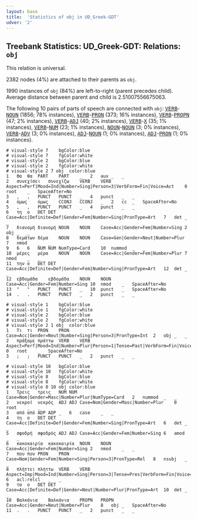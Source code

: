```yaml
---
layout: base
title:  'Statistics of obj in UD_Greek-GDT'
udver: '2'
---
```


## Treebank Statistics: UD_Greek-GDT: Relations: `obj`

This relation is universal.

2382 nodes (4%) are attached to their parents as `obj`.

1990 instances of `obj` (84%) are left-to-right (parent precedes child).
Average distance between parent and child is 2.51007556675063.

The following 10 pairs of parts of speech are connected with `obj`: <tt><a href="el_gdt-pos-VERB.html">VERB</a></tt>-<tt><a href="el_gdt-pos-NOUN.html">NOUN</a></tt> (1856; 78% instances), <tt><a href="el_gdt-pos-VERB.html">VERB</a></tt>-<tt><a href="el_gdt-pos-PRON.html">PRON</a></tt> (373; 16% instances), <tt><a href="el_gdt-pos-VERB.html">VERB</a></tt>-<tt><a href="el_gdt-pos-PROPN.html">PROPN</a></tt> (47; 2% instances), <tt><a href="el_gdt-pos-VERB.html">VERB</a></tt>-<tt><a href="el_gdt-pos-ADJ.html">ADJ</a></tt> (40; 2% instances), <tt><a href="el_gdt-pos-VERB.html">VERB</a></tt>-<tt><a href="el_gdt-pos-X.html">X</a></tt> (35; 1% instances), <tt><a href="el_gdt-pos-VERB.html">VERB</a></tt>-<tt><a href="el_gdt-pos-NUM.html">NUM</a></tt> (23; 1% instances), <tt><a href="el_gdt-pos-NOUN.html">NOUN</a></tt>-<tt><a href="el_gdt-pos-NOUN.html">NOUN</a></tt> (3; 0% instances), <tt><a href="el_gdt-pos-VERB.html">VERB</a></tt>-<tt><a href="el_gdt-pos-ADV.html">ADV</a></tt> (3; 0% instances), <tt><a href="el_gdt-pos-ADJ.html">ADJ</a></tt>-<tt><a href="el_gdt-pos-NOUN.html">NOUN</a></tt> (1; 0% instances), <tt><a href="el_gdt-pos-ADJ.html">ADJ</a></tt>-<tt><a href="el_gdt-pos-PRON.html">PRON</a></tt> (1; 0% instances).


~~~ conllu
# visual-style 7	bgColor:blue
# visual-style 7	fgColor:white
# visual-style 2	bgColor:blue
# visual-style 2	fgColor:white
# visual-style 2 7 obj	color:blue
1	Θα	θα	PART	PART	_	2	aux	_	_
2	συνεχίσει	συνεχίζω	VERB	VERB	Aspect=Perf|Mood=Ind|Number=Sing|Person=3|VerbForm=Fin|Voice=Act	0	root	_	SpaceAfter=No
3	,	,	PUNCT	PUNCT	_	4	punct	_	_
4	όμως	όμως	CCONJ	CCONJ	_	2	cc	_	SpaceAfter=No
5	,	,	PUNCT	PUNCT	_	4	punct	_	_
6	τη	ο	DET	DET	Case=Acc|Definite=Def|Gender=Fem|Number=Sing|PronType=Art	7	det	_	_
7	διανομή	διανομή	NOUN	NOUN	Case=Acc|Gender=Fem|Number=Sing	2	obj	_	_
8	δεμάτων	δέμα	NOUN	NOUN	Case=Gen|Gender=Neut|Number=Plur	7	nmod	_	_
9	6	6	NUM	NUM	NumType=Card	10	nummod	_	_
10	μέρες	μέρα	NOUN	NOUN	Case=Acc|Gender=Fem|Number=Plur	7	nmod	_	_
11	την	ο	DET	DET	Case=Acc|Definite=Def|Gender=Fem|Number=Sing|PronType=Art	12	det	_	_
12	εβδομάδα	εβδομάδα	NOUN	NOUN	Case=Acc|Gender=Fem|Number=Sing	10	nmod	_	SpaceAfter=No
13	"	"	PUNCT	PUNCT	_	10	punct	_	SpaceAfter=No
14	.	.	PUNCT	PUNCT	_	2	punct	_	_

~~~


~~~ conllu
# visual-style 1	bgColor:blue
# visual-style 1	fgColor:white
# visual-style 2	bgColor:blue
# visual-style 2	fgColor:white
# visual-style 2 1 obj	color:blue
1	Τι	τι	PRON	PRON	Case=Acc|Gender=Neut|Number=Sing|Person=3|PronType=Int	2	obj	_	_
2	πράξαμε	πράττω	VERB	VERB	Aspect=Perf|Mood=Ind|Number=Plur|Person=1|Tense=Past|VerbForm=Fin|Voice=Act	0	root	_	SpaceAfter=No
3	;	;	PUNCT	PUNCT	_	2	punct	_	_

~~~


~~~ conllu
# visual-style 10	bgColor:blue
# visual-style 10	fgColor:white
# visual-style 8	bgColor:blue
# visual-style 8	fgColor:white
# visual-style 8 10 obj	color:blue
1	Τρεις	τρεις	NUM	NUM	Case=Nom|Gender=Masc|Number=Plur|NumType=Card	2	nummod	_	_
2	νεκροί	νεκρός	ADJ	ADJ	Case=Nom|Gender=Masc|Number=Plur	0	root	_	_
3	από	από	ADP	ADP	_	6	case	_	_
4	τη	ο	DET	DET	Case=Acc|Definite=Def|Gender=Fem|Number=Sing|PronType=Art	6	det	_	_
5	σφοδρή	σφοδρός	ADJ	ADJ	Case=Acc|Gender=Fem|Number=Sing	6	amod	_	_
6	κακοκαιρία	κακοκαιρία	NOUN	NOUN	Case=Acc|Gender=Fem|Number=Sing	2	nmod	_	_
7	που	που	PRON	PRON	Case=Nom|Gender=Fem|Number=Sing|Person=3|PronType=Rel	8	nsubj	_	_
8	πλήττει	πλήττω	VERB	VERB	Aspect=Imp|Mood=Ind|Number=Sing|Person=3|Tense=Pres|VerbForm=Fin|Voice=Act	6	acl:relcl	_	_
9	τα	ο	DET	DET	Case=Acc|Definite=Def|Gender=Neut|Number=Plur|PronType=Art	10	det	_	_
10	Βαλκάνια	Βαλκάνια	PROPN	PROPN	Case=Acc|Gender=Neut|Number=Plur	8	obj	_	SpaceAfter=No
11	.	.	PUNCT	PUNCT	_	2	punct	_	_

~~~


